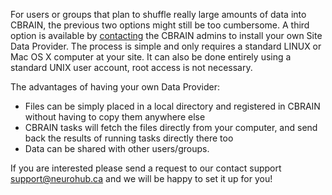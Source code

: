 For users or groups that plan to shuffle really large amounts of data into CBRAIN, the previous two options might still be too cumbersome. 
A third option is available by [contacting](support@neurohub.ca) the CBRAIN admins to install your own Site Data Provider. 
The process is simple and only requires a standard LINUX or Mac OS X computer at your site. It can also be done entirely using a standard UNIX user account, root access is not necessary. 

The advantages of having your own Data Provider:
* Files can be simply placed in a local directory and registered in CBRAIN without having to copy them anywhere else
* CBRAIN tasks will fetch the files directly from your computer, and send back the results of running tasks directly there too
* Data can be shared with other users/groups.

If you are interested please send a request to our contact support [support@neurohub.ca](support@neurohub.ca) and we will be happy to set it up for you!